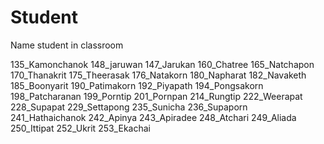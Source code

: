 # Student
Name student in classroom

135_Kamonchanok
148_jaruwan
147_Jarukan
160_Chatree
165_Natchapon
170_Thanakrit
175_Theerasak
176_Natakorn
180_Napharat
182_Navaketh
185_Boonyarit
190_Patimakorn
192_Piyapath
194_Pongsakorn
198_Patcharanan
199_Porntip
201_Pornpan
214_Rungtip
222_Weerapat
228_Supapat
229_Settapong
235_Sunicha
236_Supaporn
241_Hathaichanok
242_Apinya
243_Apiradee
248_Atchari
249_Aliada
250_Ittipat
252_Ukrit
253_Ekachai




